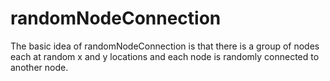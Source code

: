 # randomNodeConnection
The basic idea of randomNodeConnection is that there is a group of nodes each at random x and y locations and each node is randomly connected to another node. 
